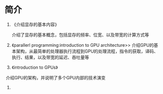 # 简介

1. 《介绍显存的基本内容》

   介绍了显存的基本概念，包括显存的频率、位宽、以及带宽的计算方式等

2. 《parallerl programming:introduction to GPU architecture>>
    介绍GPU的基本架构，从最简单的处理器执行流程到GPU的处理流程，指令的获取，译码、执行、结果，以及带宽的延迟、吞吐量等
    
3. 《introduction to GPUs》

​         介绍GPU的架构，并说明了多个GPU内部的技术演变

1. 

